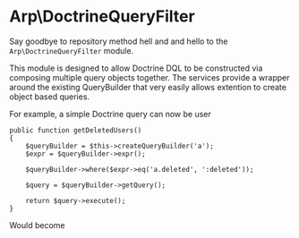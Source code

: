 # Arp\DoctrineQueryFilter

Say goodbye to repository method hell and and hello to the `Arp\DoctrineQueryFilter` module.

This module is designed to allow Doctrine DQL to be constructed via composing multiple query objects together. 
The services provide a wrapper around the existing QueryBuilder that very easily allows extention to create object based
queries.

For example, a simple Doctrine query can now be user 

    public function getDeletedUsers()
    {
        $queryBuilder = $this->createQueryBuilder('a');
        $expr = $queryBuilder->expr();
        
        $queryBuilder->where($expr->eq('a.deleted', ':deleted'));       
    
        $query = $queryBuilder->getQuery();
        
        return $query->execute();
    }

Would become

 